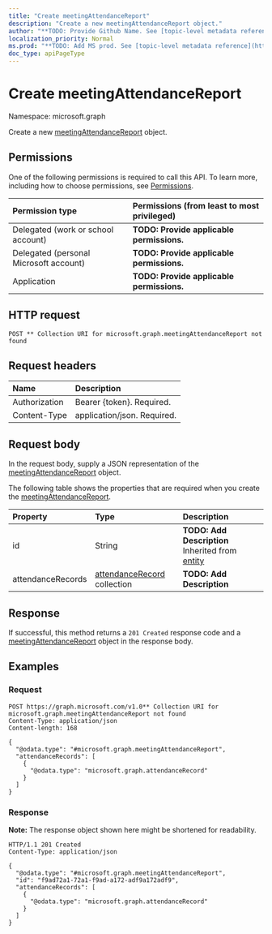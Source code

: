 ```yaml
---
title: "Create meetingAttendanceReport"
description: "Create a new meetingAttendanceReport object."
author: "**TODO: Provide Github Name. See [topic-level metadata reference](https://msgo.azurewebsites.net/add/document/guidelines/metadata.html#topic-level-metadata)**"
localization_priority: Normal
ms.prod: "**TODO: Add MS prod. See [topic-level metadata reference](https://msgo.azurewebsites.net/add/document/guidelines/metadata.html#topic-level-metadata)**"
doc_type: apiPageType
---
```


# Create meetingAttendanceReport
Namespace: microsoft.graph



Create a new [meetingAttendanceReport](../resources/meetingattendancereport.md) object.

## Permissions
One of the following permissions is required to call this API. To learn more, including how to choose permissions, see [Permissions](/graph/permissions-reference).

|Permission type|Permissions (from least to most privileged)|
|:---|:---|
|Delegated (work or school account)|**TODO: Provide applicable permissions.**|
|Delegated (personal Microsoft account)|**TODO: Provide applicable permissions.**|
|Application|**TODO: Provide applicable permissions.**|

## HTTP request

<!-- {
  "blockType": "ignored"
}
-->
``` http
POST ** Collection URI for microsoft.graph.meetingAttendanceReport not found
```

## Request headers
|Name|Description|
|:---|:---|
|Authorization|Bearer {token}. Required.|
|Content-Type|application/json. Required.|

## Request body
In the request body, supply a JSON representation of the [meetingAttendanceReport](../resources/meetingattendancereport.md) object.

The following table shows the properties that are required when you create the [meetingAttendanceReport](../resources/meetingattendancereport.md).

|Property|Type|Description|
|:---|:---|:---|
|id|String|**TODO: Add Description** Inherited from [entity](../resources/entity.md)|
|attendanceRecords|[attendanceRecord](../resources/attendancerecord.md) collection|**TODO: Add Description**|



## Response

If successful, this method returns a `201 Created` response code and a [meetingAttendanceReport](../resources/meetingattendancereport.md) object in the response body.

## Examples

### Request
<!-- {
  "blockType": "request",
  "name": "create_meetingattendancereport_from_"
}
-->
``` http
POST https://graph.microsoft.com/v1.0** Collection URI for microsoft.graph.meetingAttendanceReport not found
Content-Type: application/json
Content-length: 168

{
  "@odata.type": "#microsoft.graph.meetingAttendanceReport",
  "attendanceRecords": [
    {
      "@odata.type": "microsoft.graph.attendanceRecord"
    }
  ]
}
```


### Response
**Note:** The response object shown here might be shortened for readability.
<!-- {
  "blockType": "response",
  "truncated": true,
  "@odata.type": "microsoft.graph.meetingAttendanceReport"
}
-->
``` http
HTTP/1.1 201 Created
Content-Type: application/json

{
  "@odata.type": "#microsoft.graph.meetingAttendanceReport",
  "id": "f9ad72a1-72a1-f9ad-a172-adf9a172adf9",
  "attendanceRecords": [
    {
      "@odata.type": "microsoft.graph.attendanceRecord"
    }
  ]
}
```

